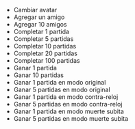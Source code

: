 - Cambiar avatar
- Agregar un amigo
- Agregar 10 amigos
- Completar 1 partida
- Completar 5 partidas
- Completar 10 partidas
- Completar 20 partidas
- Completar 100 partidas
- Ganar 1 partida
- Ganar 10 partidas
- Ganar 1 partida en modo original
- Ganar 5 partidas en modo original
- Ganar 1 partida en modo contra-reloj
- Ganar 5 partidas en modo contra-reloj
- Ganar 1 partida en modo muerte subita
- Ganar 5 partidas en modo muerte subita
